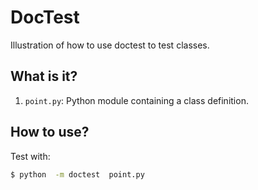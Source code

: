 # DocTest

Illustration of how to use doctest to test classes.

## What is it?

1. `point.py`: Python module containing a class definition.

## How to use?

Test with:
```bash
$ python  -m doctest  point.py
```
